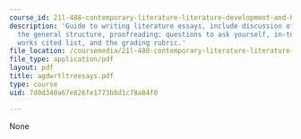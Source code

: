 ```yaml
---
course_id: 21l-488-contemporary-literature-literature-development-and-human-rights-spring-2008
description: 'Guide to writing literature essays, include discussion of the basics,
  the general structure, proofreading: questions to ask yourself, in-text citation,
  works cited list, and the grading rubric.'
file_location: /coursemedia/21l-488-contemporary-literature-literature-development-and-human-rights-spring-2008/7d0d340a67e826fe1773b8d1c78a84f0_agdwrtltreesays.pdf
file_type: application/pdf
layout: pdf
title: agdwrtltreesays.pdf
type: course
uid: 7d0d340a67e826fe1773b8d1c78a84f0

---
```

None